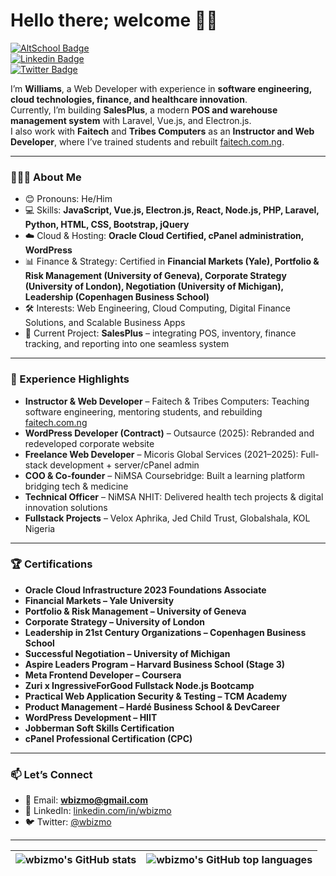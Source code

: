 # Hello there; welcome 👋🏾

[![AltSchool Badge](https://img.shields.io/badge/-Engineering-6773E5?style=for-the-badge&logo=Google-Chrome&logoColor=white&link=https://altschoolafrica.com/schools/engineering)](https://altschoolafrica.com/schools/engineering)  
[![Linkedin Badge](https://img.shields.io/badge/-wbizmo-blue?style=for-the-badge&logo=Linkedin&logoColor=white&link=https://www.linkedin.com/in/wbizmo)](https://www.linkedin.com/in/wbizmo)  
[![Twitter Badge](https://img.shields.io/badge/-@wbizmo-1ca0f1?style=for-the-badge&logo=twitter&logoColor=white&link=https://twitter.com/wbizmo)](https://twitter.com/wbizmo)

I’m **Williams**, a Web Developer with experience in **software engineering, cloud technologies, finance, and healthcare innovation**.  
Currently, I’m building **SalesPlus**, a modern **POS and warehouse management system** with Laravel, Vue.js, and Electron.js.  
I also work with **Faitech** and **Tribes Computers** as an **Instructor and Web Developer**, where I’ve trained students and rebuilt [faitech.com.ng](https://faitech.com.ng).  

---

### 👨🏾‍💻 About Me
- 😊 Pronouns: He/Him  
- 💻 Skills: **JavaScript, Vue.js, Electron.js, React, Node.js, PHP, Laravel, Python, HTML, CSS, Bootstrap, jQuery**  
- ☁️ Cloud & Hosting: **Oracle Cloud Certified, cPanel administration, WordPress**  
- 📊 Finance & Strategy: Certified in **Financial Markets (Yale), Portfolio & Risk Management (University of Geneva), Corporate Strategy (University of London), Negotiation (University of Michigan), Leadership (Copenhagen Business School)**  
- 🛠️ Interests: Web Engineering, Cloud Computing, Digital Finance Solutions, and Scalable Business Apps  
- 🚀 Current Project: **SalesPlus** – integrating POS, inventory, finance tracking, and reporting into one seamless system  

---

### 💼 Experience Highlights
- **Instructor & Web Developer** – Faitech & Tribes Computers: Teaching software engineering, mentoring students, and rebuilding [faitech.com.ng](https://faitech.com.ng)  
- **WordPress Developer (Contract)** – Outsaurce (2025): Rebranded and redeveloped corporate website  
- **Freelance Web Developer** – Micoris Global Services (2021–2025): Full-stack development + server/cPanel admin  
- **COO & Co-founder** – NiMSA Coursebridge: Built a learning platform bridging tech & medicine  
- **Technical Officer** – NiMSA NHIT: Delivered health tech projects & digital innovation solutions  
- **Fullstack Projects** – Velox Aphrika, Jed Child Trust, Globalshala, KOL Nigeria  

---

### 🏆 Certifications
- **Oracle Cloud Infrastructure 2023 Foundations Associate**  
- **Financial Markets – Yale University**  
- **Portfolio & Risk Management – University of Geneva**  
- **Corporate Strategy – University of London**  
- **Leadership in 21st Century Organizations – Copenhagen Business School**  
- **Successful Negotiation – University of Michigan**  
- **Aspire Leaders Program – Harvard Business School (Stage 3)**  
- **Meta Frontend Developer – Coursera**  
- **Zuri x IngressiveForGood Fullstack Node.js Bootcamp**  
- **Practical Web Application Security & Testing – TCM Academy**  
- **Product Management – Hardé Business School & DevCareer**  
- **WordPress Development – HIIT**  
- **Jobberman Soft Skills Certification**  
- **cPanel Professional Certification (CPC)**  

---

### 📫 Let’s Connect
- 📧 Email: **wbizmo@gmail.com**  
- 💼 LinkedIn: [linkedin.com/in/wbizmo](https://linkedin.com/in/wbizmo)  
- 🐦 Twitter: [@wbizmo](https://twitter.com/wbizmo)  

---

| <img align="center" src="https://github-readme-stats.vercel.app/api?username=wbizmo&show_icons=true&include_all_commits=true&hide_border=true" alt="wbizmo's GitHub stats" /> | <img align="center" src="https://github-readme-stats.vercel.app/api/top-langs/?username=wbizmo&langs_count=8&layout=compact&hide_border=true" alt="wbizmo's GitHub top languages" /> |
| ------------- | ------------- |
